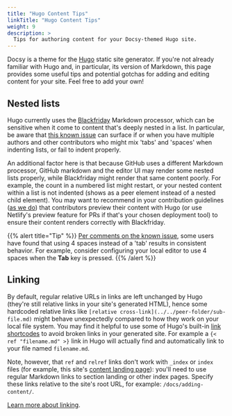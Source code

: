 ```yaml
---
title: "Hugo Content Tips"
linkTitle: "Hugo Content Tips"
weight: 9
description: >
  Tips for authoring content for your Docsy-themed Hugo site.
---
```


Docsy is a theme for the [Hugo](https://gohugo.io/) static site 
generator. If you're not already familiar with Hugo and, in particular, its version of Markdown, this page provides some 
useful tips and potential gotchas for adding and editing content for your site. Feel free to add your own!

## Nested lists

Hugo currently uses the [Blackfriday](https://github.com/russross/blackfriday) Markdown processor, which can be 
sensitive when it come to content that's deeply nested in a list. In particular, be aware that
[this known issue](https://github.com/russross/blackfriday/issues/329) can surface if or when you have multiple authors and
other contributors who might mix 'tabs' and 'spaces' when indenting lists, or fail to indent properly.

An additional factor here is that because GitHub uses a different Markdown processor, GitHub markdown and the editor UI may
render some nested lists properly, while Blackfriday might render that same content poorly. For example, the count in a
numbered list might restart, or your nested content within a list is not indented 
(shows as a peer element instead of a nested child element). You may want to recommend in your contribution guidelines
([as we do](/docs/contribution-guidelines/#contributing-to-these-docs)) that contributors preview their content with Hugo
(or use Netlify's preview feature for PRs if that's your chosen deployment tool) to ensure their content renders correctly
with Blackfriday.

{{% alert title="Tip" %}}
[Per comments on the known issue](https://github.com/russross/blackfriday/issues/329#issuecomment-277602856), some
users have found that using 4 spaces instead of a 'tab' results in consistent behavior. For example, consider
configuring your local editor to use 4 spaces when the **Tab** key is pressed.
{{% /alert %}}

## Linking

By default, regular relative URLs in links are left unchanged by Hugo (they're still relative links in your site's generated HTML), hence some hardcoded relative links like `[relative cross-link](../../peer-folder/sub-file.md)` might behave unexpectedly compared to how they work on your local file system. You may find it helpful to use some of Hugo's built-in [link shortcodes](https://gohugo.io/content-management/cross-references/#use-ref-and-relref) to avoid broken links in your generated site. For example a `{< ref "filename.md" >}` link in Hugo will actually
find and automatically link to your file named `filename.md`. 

Note, however, that `ref` and `relref` links don't work with `_index` or `index` files (for example, this site's [content landing page](/docs/adding-content/)): you'll need to use regular Markdown links to section landing or other index pages. Specify these links relative to the site's root URL, for example: `/docs/adding-content/`.

[Learn more about linking](/docs/adding-content/content/#working-with-links). 

